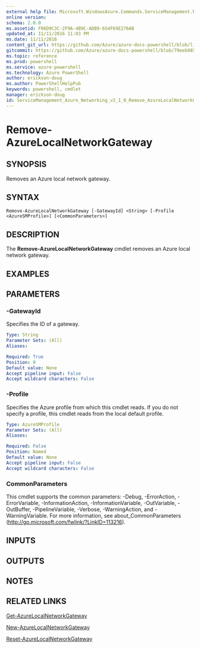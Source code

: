```yaml
---
external help file: Microsoft.WindowsAzure.Commands.ServiceManagement.Network.dll-Help.xml
online version: 
schema: 2.0.0
ms.assetid: F06D9C3C-2F9A-4B9C-ADB9-654F69E276AB
updated_at: 11/11/2016 11:03 PM
ms.date: 11/11/2016
content_git_url: https://github.com/Azure/azure-docs-powershell/blob/live/azureps-cmdlets-docs/ServiceManagement/Azure.Networking/v2.1.0/Remove-AzureLocalNetworkGateway.md
gitcommit: https://github.com/Azure/azure-docs-powershell/blob/79eeb985ea480979357fb4695832a0c3d29a48bf/azureps-cmdlets-docs/ServiceManagement/Azure.Networking/v2.1.0/Remove-AzureLocalNetworkGateway.md
ms.topic: reference
ms.prod: powershell
ms.service: azure-powershell
ms.technology: Azure PowerShell
author: erickson-doug
ms.author: PowerShellHelpPub
keywords: powershell, cmdlet
manager: erickson-doug
id: ServiceManagement_Azure_Networking_v2_1_0_Remove_AzureLocalNetworkGateway_md
---
```


# Remove-AzureLocalNetworkGateway

## SYNOPSIS
Removes an Azure local network gateway.

## SYNTAX

```
Remove-AzureLocalNetworkGateway [-GatewayId] <String> [-Profile <AzureSMProfile>] [<CommonParameters>]
```

## DESCRIPTION
The **Remove-AzureLocalNetworkGateway** cmdlet removes an Azure local network gateway.

## EXAMPLES



## PARAMETERS

### -GatewayId
Specifies the ID of a gateway.

```yaml
Type: String
Parameter Sets: (All)
Aliases:

Required: True
Position: 0
Default value: None
Accept pipeline input: False
Accept wildcard characters: False
```

### -Profile
Specifies the Azure profile from which this cmdlet reads.
If you do not specify a profile, this cmdlet reads from the local default profile.

```yaml
Type: AzureSMProfile
Parameter Sets: (All)
Aliases:

Required: False
Position: Named
Default value: None
Accept pipeline input: False
Accept wildcard characters: False
```

### CommonParameters
This cmdlet supports the common parameters: -Debug, -ErrorAction, -ErrorVariable, -InformationAction, -InformationVariable, -OutVariable, -OutBuffer, -PipelineVariable, -Verbose, -WarningAction, and -WarningVariable. For more information, see about_CommonParameters (http://go.microsoft.com/fwlink/?LinkID=113216).

## INPUTS

## OUTPUTS

## NOTES

## RELATED LINKS

[Get-AzureLocalNetworkGateway](xref:ServiceManagement/Azure.Networking/v2.1.0/Get-AzureLocalNetworkGateway.md)

[New-AzureLocalNetworkGateway](xref:ServiceManagement/Azure.Networking/v2.1.0/New-AzureLocalNetworkGateway.md)

[Reset-AzureLocalNetworkGateway](xref:ServiceManagement/Azure.Networking/v2.1.0/Reset-AzureLocalNetworkGateway.md)
